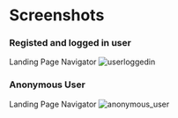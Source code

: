 # Screenshots
### Registed and logged in user 
Landing Page Navigator 
![userloggedin](README_images/offcanvas_loggedin.png)

### Anonymous User
Landing Page Navigator 
![anonymous_user](README_images/offcanvas_not_loggedin.png)